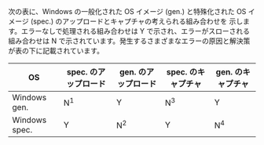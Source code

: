 次の表に、Windows の一般化された OS イメージ (gen.) と特殊化された OS イメージ (spec.) のアップロードとキャプチャの考えられる組み合わせを 示します。エラーなしで処理される組み合わせは Y で示され、エラーがスローされる組み合わせは N で示されています。発生するさまざまなエラーの原因と解決策が表の下に記載されています。

| OS | spec. のアップロード | gen. のアップロード | spec. のキャプチャ | gen. のキャプチャ |
|---------------|--------------|-------------|---------------|--------------|
| Windows gen. | N<sup>1</sup> | Y | N<sup>3</sup> | Y |
| Windows spec. | Y | N<sup>2</sup> | Y | N<sup>4</sup> |
